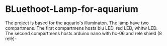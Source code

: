 # BLuethoot-Lamp-for-aquarium
The project is based for the aquario's illuminaton. The lamp have two compartmens. The first compartmens hosts blu LED, red LED, whitw LED. The second compartmens hosts arduino nano with hc-06 and relè shield (8 relè)-
